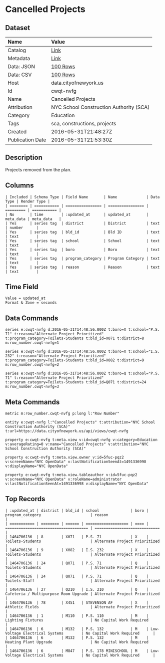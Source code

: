 # Cancelled Projects

## Dataset

| Name | Value |
| :--- | :---- |
| Catalog | [Link](https://catalog.data.gov/dataset/cancelled-projects) |
| Metadata | [Link](https://data.cityofnewyork.us/api/views/cwqt-nvfg) |
| Data: JSON | [100 Rows](https://data.cityofnewyork.us/api/views/cwqt-nvfg/rows.json?max_rows=100) |
| Data: CSV | [100 Rows](https://data.cityofnewyork.us/api/views/cwqt-nvfg/rows.csv?max_rows=100) |
| Host | data.cityofnewyork.us |
| Id | cwqt-nvfg |
| Name | Cancelled Projects |
| Attribution | NYC School Construction Authority (SCA) |
| Category | Education |
| Tags | sca, constructions, projects |
| Created | 2016-05-31T21:48:27Z |
| Publication Date | 2016-05-31T21:53:30Z |

## Description

Projects removed from the plan.

## Columns

```ls
| Included | Schema Type | Field Name       | Name             | Data Type | Render Type |
| ======== | =========== | ================ | ================ | ========= | =========== |
| No       | time        | :updated_at      | updated_at       | meta_data | meta_data   |
| Yes      | series tag  | district         | District         | text      | number      |
| Yes      | series tag  | bld_id           | Bld ID           | text      | text        |
| Yes      | series tag  | school           | School           | text      | text        |
| Yes      | series tag  | boro             | Boro             | text      | text        |
| Yes      | series tag  | program_category | Program Category | text      | text        |
| Yes      | series tag  | reason           | Reason           | text      | text        |
```

## Time Field

```ls
Value = updated_at
Format & Zone = seconds
```

## Data Commands

```ls
series e:cwqt-nvfg d:2016-05-31T14:48:56.000Z t:boro=X t:school="P.S. 71" t:reason="Alternate Project Prioritized" t:program_category=Toilets-Students t:bld_id=X071 t:district=8 m:row_number.cwqt-nvfg=1

series e:cwqt-nvfg d:2016-05-31T14:48:56.000Z t:boro=X t:school="I.S. 232" t:reason="Alternate Project Prioritized" t:program_category=Toilets-Students t:bld_id=X082 t:district=9 m:row_number.cwqt-nvfg=2

series e:cwqt-nvfg d:2016-05-31T14:48:56.000Z t:boro=Q t:school="P.S. 71" t:reason="Alternate Project Prioritized" t:program_category=Toilets-Students t:bld_id=Q071 t:district=24 m:row_number.cwqt-nvfg=3
```

## Meta Commands

```ls
metric m:row_number.cwqt-nvfg p:long l:"Row Number"

entity e:cwqt-nvfg l:"Cancelled Projects" t:attribution="NYC School Construction Authority (SCA)" t:url=https://data.cityofnewyork.us/api/views/cwqt-nvfg

property e:cwqt-nvfg t:meta.view v:id=cwqt-nvfg v:category=Education v:averageRating=0 v:name="Cancelled Projects" v:attribution="NYC School Construction Authority (SCA)"

property e:cwqt-nvfg t:meta.view.owner v:id=5fuc-pqz2 v:screenName="NYC OpenData" v:lastNotificationSeenAt=1491336998 v:displayName="NYC OpenData"

property e:cwqt-nvfg t:meta.view.tableauthor v:id=5fuc-pqz2 v:screenName="NYC OpenData" v:roleName=administrator v:lastNotificationSeenAt=1491336998 v:displayName="NYC OpenData"
```

## Top Records

```ls
| :updated_at | district | bld_id | school              | boro | program_category                      | reason                        | 
| =========== | ======== | ====== | =================== | ==== | ===================================== | ============================= | 
| 1464706136  | 8        | X071   | P.S. 71             | X    | Toilets-Students                      | Alternate Project Prioritized | 
| 1464706136  | 9        | X082   | I.S. 232            | X    | Toilets-Students                      | Alternate Project Prioritized | 
| 1464706136  | 24       | Q071   | P.S. 71             | Q    | Toilets-Students                      | Alternate Project Prioritized | 
| 1464706136  | 24       | Q071   | P.S. 71             | Q    | Toilets-Staff                         | Alternate Project Prioritized | 
| 1464706136  | 27       | Q210   | I.S. 210            | Q    | Cafeteria / Multipurpose Room Upgrade | Alternate Project Prioritized | 
| 1464706136  | 78       | X451   | STEVENSON AF        | X    | Athletic Fields                       | Alternate Project Prioritized | 
| 1464706136  | 1        | M110   | P.S. 110            | M    | Lighting Fixtures                     | No Capital Work Required      | 
| 1464706136  | 6        | M132   | P.S. 132            | M    | Low-Voltage Electrical Systems        | No Capital Work Required      | 
| 1464706136  | 6        | M132   | P.S. 132            | M    | Heating Plant Upgrade                 | No Capital Work Required      | 
| 1464706136  | 6        | M847   | P.S. 178 MINISCHOOL | M    | Low-Voltage Electrical Systems        | No Capital Work Required      | 
```